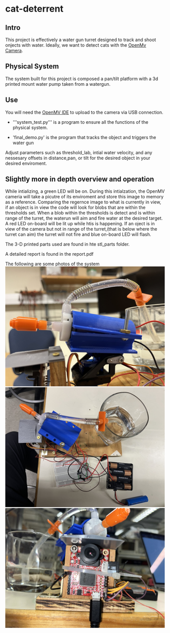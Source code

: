 # cat-deterrent
## Intro
This project is effectively a water gun turret designed to track and shoot onjects with water. Ideally, we want to detect cats with the [OpenMv Camera](https://openmv.io/).

## Physical System
The system built for this project is composed a pan/tilt platform with a 3d printed mount water pump taken from a watergun.

## Use
You will need the [OpenMV IDE](https://openmv.io/pages/download) to upload to the camera via USB connection.

- '''system_test.py''' is a program to ensure all the functions of the physical system. 

- 'final_demo.py' is the program that tracks the object and triggers the water gun

Adjust parameters such as threshold_lab, intial water velocity, and any nessesary offsets in distance,pan, or tilt for the desired object in your desired enviroment.

## Slightly more in depth overview and operation 
While intializing, a green LED will be on. During this intialzation, the OpenMV cameria will take a picutre of its enviroment and store this image to memory as a reference. Comparing the regernce image to what is currently in view, if an object is in view the code will look for blobs that are within the thresholds set. When a blob within the thresholds is detect and is within range of the turret, the waterun will aim and fire water at the desired target. A red LED on-board will be lit up while htis is happening. If an oject is in view of the camera but not in range of the turret,(that is below where the turret can aim) the turret will not fire and blue on-board LED will flash.

The 3-D printed parts used are found in hte stl_parts folder.

A detailed report is found in the report.pdf

The following are some photos of the system
![side view](project_photos/actual_plate.jpg)
![top view](project_photos/top_view.jpg)
![front view](project_photos/front_view.jpg)